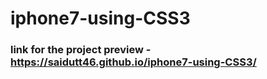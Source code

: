 # iphone7-using-CSS3

### link for the project preview - https://saidutt46.github.io/iphone7-using-CSS3/

